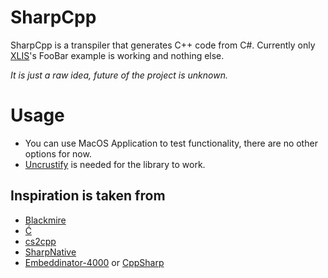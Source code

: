 # SharpCpp

SharpCpp is a transpiler that generates C++ code from C#. Currently only [XLIS](https://github.com/m039/XLIS)'s FooBar example is working and nothing else.

_It is just a raw idea, future of the project is unknown._

# Usage
* You can use MacOS Application to test functionality, there are no other options for now.
* [Uncrustify](https://github.com/uncrustify/uncrustify) is needed for the library to work. 

## Inspiration is taken from
* [Blackmire](https://github.com/ActiveMesa/Blackmire)
* [Ć](http://cito.sourceforge.net)
* [cs2cpp](https://github.com/ASDAlexander77/cs2cpp)
* [SharpNative](https://github.com/afrog33k/SharpNative)
* [Embeddinator-4000](https://github.com/mono/Embeddinator-4000) or [CppSharp](https://github.com/mono/CppSharp)
